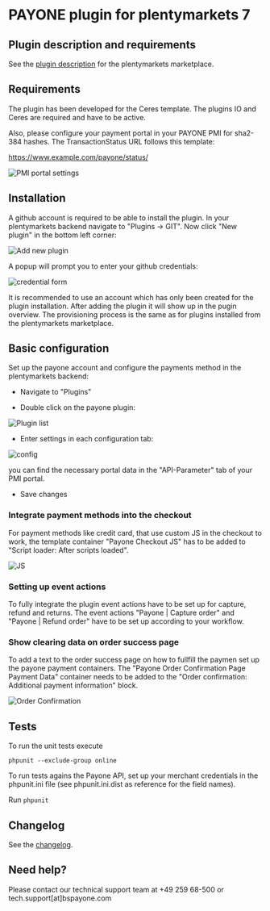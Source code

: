 #  PAYONE plugin for plentymarkets 7

## Plugin description and requirements

See the [plugin description](./meta/documents/user_guide_de.md) for the plentymarkets marketplace.

## Requirements

The plugin has been developed for the Ceres template. The plugins IO and Ceres 
are required and have to be active.

Also, please configure your payment portal in your PAYONE PMI for sha2-384 hashes. The TransactionStatus URL follows this template: 

https://www.example.com/payone/status/

![PMI portal settings](./meta/images/git_portal.png)

## Installation

A github account is required to be able to install the plugin. In your plentymarkets backend navigate to 
"Plugins -> GIT". Now click "New plugin" in the bottom left corner:

![Add new plugin](./meta/images/plugin_from_git.png)

A popup will prompt you to enter your github credentials:

![credential form](./meta/images/git_credentials.png)
 
It is recommended to use an account which has only been created 
for the plugin installation. After adding the plugin it will show up in the pugin overview. The provisioning process is 
the same as for plugins installed from the plentymarkets marketplace.

## Basic configuration

Set up the payone account and configure the payments method in the plentymarkets backend:

* Navigate to "Plugins"

* Double click on the payone plugin:

![Plugin list](./meta/images/plugin_list.png)

* Enter settings in each configuration tab:

![config](./meta/images/config.png)

you can find the necessary portal data in the "API-Parameter" tab of your PMI portal. 

* Save changes

### Integrate payment methods into the checkout
 
For payment methods like credit card, that use custom JS in the checkout to work, the template container "Payone Checkout JS" has to be added to 
"Script loader: After scripts loaded".

![JS](./meta/images/git_JS.png)

### Setting up event actions 

To fully integrate the plugin event actions have to be set up for capture, refund and returns. The event actions 
"Payone | Capture order" and "Payone | Refund order" have to be set up according to your workflow.

### Show clearing data on order success page

To add a text to the order success page on how to fullfill the paymen set up the payone payment containers.
The "Payone Order Confirmation Page Payment Data" container needs to be added to the 
 "Order confirmation: Additional payment information" block.
 
 ![Order Confirmation](./meta/images/git_orderconfirmation.png)

## Tests

To run the unit tests execute 

```phpunit --exclude-group online```

To run tests agains the Payone API, set up your merchant credentials in the phpunit.ini file (see phpunit.ini.dist as 
reference for the field names).

Run ```phpunit```

## Changelog

See the [changelog](./CHANGELOG.md).

## Need help?

Please contact our technical support team at +49 259 68-500 or tech.support[at]bspayone.com
